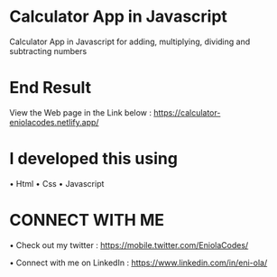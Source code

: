 # Calculator App in Javascript

Calculator App in Javascript for adding, multiplying, dividing and subtracting numbers 

# End Result

View the Web page in the Link below :  https://calculator-eniolacodes.netlify.app/

# I developed this using 

• Html 
• Css 
• Javascript 

# CONNECT WITH ME

• Check out my twitter : https://mobile.twitter.com/EniolaCodes/

• Connect with me on LinkedIn : https://www.linkedin.com/in/eni-ola/
